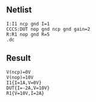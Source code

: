 ## Netlist

```text
I:I1 ncp gnd I=1
CCCS:DUT nop gnd ncp gnd gain=2
R:R1 nop gnd R=5
.dc
```

## Result

```text
V(ncp)=0V
V(nop)=10V
I1{I=1A,V=0V}
DUT{I=-2A,V=10V}
R1{V=10V,I=2A}
```
